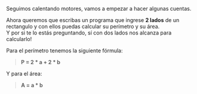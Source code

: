 Seguimos calentando motores, vamos a empezar a hacer algunas cuentas.

Ahora queremos que escribas un programa que ingrese **2 lados** de un rectangulo y con ellos puedas calcular su perímetro y su área.<br>Y por si te lo estás preguntando, sí con dos lados nos alcanza para calcularlo!

Para el perímetro tenemos la siguiente fórmula:
> **P = 2 * a + 2 * b**

Y para el área:
> **A = a * b**